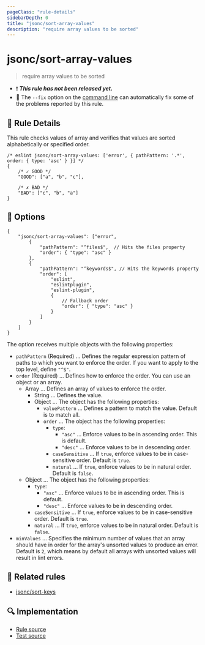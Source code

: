 ```yaml
---
pageClass: "rule-details"
sidebarDepth: 0
title: "jsonc/sort-array-values"
description: "require array values to be sorted"
---
```

# jsonc/sort-array-values

> require array values to be sorted

- :exclamation: <badge text="This rule has not been released yet." vertical="middle" type="error"> ***This rule has not been released yet.*** </badge>
- :wrench: The `--fix` option on the [command line](https://eslint.org/docs/user-guide/command-line-interface#fixing-problems) can automatically fix some of the problems reported by this rule.

## :book: Rule Details

This rule checks values of array and verifies that values are sorted alphabetically or specified order.

<eslint-code-block fix>

<!-- eslint-skip -->

```json5
/* eslint jsonc/sort-array-values: ['error', { pathPattern: '.*', order: { type: 'asc' } }] */
{
    /* ✓ GOOD */
    "GOOD": ["a", "b", "c"],

    /* ✗ BAD */
    "BAD": ["c", "b", "a"]
}
```

</eslint-code-block>

## :wrench: Options

```json5
{
    "jsonc/sort-array-values": ["error", 
        {
            "pathPattern": "^files$",  // Hits the files property
            "order": { "type": "asc" }
        },
        {
            "pathPattern": "^keywords$", // Hits the keywords property
            "order": [
                "eslint",
                "eslintplugin",
                "eslint-plugin",
                {
                    // Fallback order
                    "order": { "type": "asc" }
                }
            ]
        }
    ]
}
```

The option receives multiple objects with the following properties:

- `pathPattern` (Required) ... Defines the regular expression pattern of paths to which you want to enforce the order. If you want to apply to the top level, define `"^$"`.
- `order` (Required) ... Defines how to enforce the order. You can use an object or an array.
  - Array ... Defines an array of values to enforce the order.
    - String ... Defines the value.
    - Object ... The object has the following properties:
      - `valuePattern` ... Defines a pattern to match the value. Default is to match all.
      - `order` ... The object has the following properties:
        - `type`:
          - `"asc"` ... Enforce values to be in ascending order. This is default.
          - `"desc"` ... Enforce values to be in descending order.
        - `caseSensitive` ... If `true`, enforce values to be in case-sensitive order. Default is `true`.
        - `natural` ... If `true`, enforce values to be in natural order. Default is `false`.
  - Object ... The object has the following properties:
    - `type`:
      - `"asc"` ... Enforce values to be in ascending order. This is default.
      - `"desc"` ... Enforce values to be in descending order.
    - `caseSensitive` ... If `true`, enforce values to be in case-sensitive order. Default is `true`.
    - `natural` ... If `true`, enforce values to be in natural order. Default is `false`.
- `minValues` ... Specifies the minimum number of values that an array should have in order for the array's unsorted values to produce an error. Default is `2`, which means by default all arrays with unsorted values will result in lint errors.

## :couple: Related rules

- [jsonc/sort-keys]

[jsonc/sort-keys]: ./sort-keys.md

## :mag: Implementation

- [Rule source](https://github.com/ota-meshi/eslint-plugin-jsonc/blob/master/lib/rules/sort-array-values.ts)
- [Test source](https://github.com/ota-meshi/eslint-plugin-jsonc/blob/master/tests/lib/rules/sort-array-values.ts)
